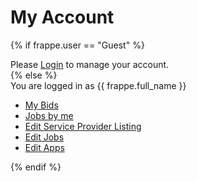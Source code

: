 # My Account

<!-- jinja -->

{% if frappe.user == "Guest" %}
<div class="alert alert-info">
	Please <a href="/login?redirect-to=/community/manage">Login</a> to manage your account.
</div>
{% else %}
<div class="alert alert-info">
	You are logged in as {{ frappe.full_name }}
</div>
<ul class="list-group">
	<li class="list-group-item">
		<i class="icon-fixed-width icon-legal"></i>
		<a href="/become-a-partner">My Bids</a>
	</li>
	<li class="list-group-item">
		<i class="icon-fixed-width icon-user"></i>
		<a href="/become-a-partner">Jobs by me</a>
	</li>
	<li class="list-group-item">
		<i class="icon-fixed-width icon-edit"></i>
		<a href="/become-a-partner">Edit Service Provider Listing</a>
	</li>
	<li class="list-group-item">
		<i class="icon-fixed-width icon-edit"></i>
		<a href="/post-jobs">Edit Jobs</a>
	</li>
	<li class="list-group-item">
		<i class="icon-fixed-width icon-edit"></i>
		<a href="/list-your-app">Edit Apps</a>
	</li>
</ul>
{% endif %}

